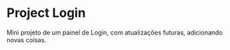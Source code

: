# Project Login
 Mini projeto de um painel de Login, com atualizações futuras, adicionando novas coisas.
